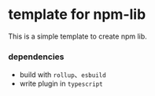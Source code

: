 # template for npm-lib

This is a simple template to create npm lib.

### dependencies
- build with `rollup`、`esbuild`
- write plugin in `typescript`
